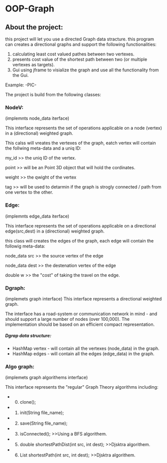# OOP-Graph

## About the project:
this project will let you use a directed Graph data stracture.
this program can creates a directional graphs and support the following functionalities: 

1. calculating least cost valued pathes between two vertexes.
2. presents cost value of the shortest path between two (or multiple vertexes as targets). 
3. Gui using jframe to visialize the graph and use all the functionality from the Gui.

Example:
-PIC-

The project is build from the following classes:

### NodeV:
(implemnts node_data iterface)

This interface represents the set of operations applicable on a 
 node (vertex) in a (directional) weighted graph.
 
This calss will vreates the vertexes of the graph, eatch vertex will contain the follwing meta-data and a uniq ID:

my_id >> the uniq ID of the vertex.

point >> will be an Point 3D object that will hold the cordinates.

weight >> the qwight of the vertex

tag >> will be used to detarmin if  the graph is strogly connected / path from one vertex to the other.

### Edge:
(implemnts edge_data iterface)

This interface represents the set of operations applicable on a 
directional edge(src,dest) in a (directional) weighted graph.

this class will creates the edges of the graph, each edge will contain the followig meta-data: 

node_data src   >> the source vertex of the edge

node_data dest  >> the destenation vertex of the edge

double w        >> the "cost" of taking the travel on the edge.


### Dgraph: 
(implemets graph interface) 
This interface represents a directional weighted graph.

The interface has a road-system or communication network in mind - and should support a large number of nodes (over 100,000).
The implementation should be based on an efficient compact representation.

##### Dgrap data structure:
 * HashMap vertex - will contain all the vertexes (node_data) in the graph.
 * HashMap edges - will contain all the edges (edge_data) in the graph.

### Algo graph: 
(implemets graph algorithems interface) 

This interface represents the "regular" Graph Theory algorithms including:

 * 0. clone();
 * 1. init(String file_name);
 * 2. save(String file_name); 
 * 3. isConnected(); >>Using a BFS algorithem.
 * 5. double shortestPathDist(int src, int dest); >>Djsktra algorithem.
 * 6. List<Node> shortestPath(int src, int dest); >>Djsktra algorithem.


 
